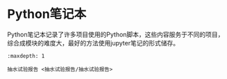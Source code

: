 # Python笔记本

Python笔记本记录了许多项目使用的Python脚本，这些内容服务于不同的项目，综合成模块的难度大，最好的方法使用jupyter笔记的形式储存。

```{toctree}
:maxdepth: 1

抽水试验报告 <抽水试验报告/抽水试验报告>
```
